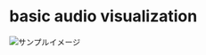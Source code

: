 # basic audio visualization

![サンプルイメージ](https://github.com/tsukasaJapan9/images/blob/master/basic_aviz2.jpg)
